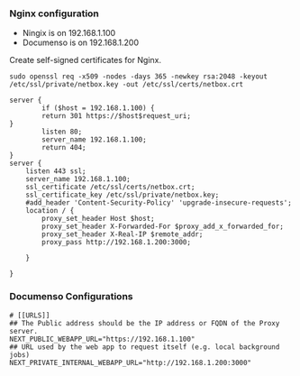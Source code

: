 ### Nginx configuration
* Ningix is on 192.168.1.100
* Documenso is on 192.168.1.200

Create self-signed certificates for Nginx.
```
sudo openssl req -x509 -nodes -days 365 -newkey rsa:2048 -keyout /etc/ssl/private/netbox.key -out /etc/ssl/certs/netbox.crt
```

```
server {
        if ($host = 192.168.1.100) {
        return 301 https://$host$request_uri;
}
        listen 80;
        server_name 192.168.1.100;
        return 404;
}
server {
    listen 443 ssl;
    server_name 192.168.1.100;
    ssl_certificate /etc/ssl/certs/netbox.crt;
    ssl_certificate_key /etc/ssl/private/netbox.key;
    #add_header 'Content-Security-Policy' 'upgrade-insecure-requests';
    location / {
        proxy_set_header Host $host;
        proxy_set_header X-Forwarded-For $proxy_add_x_forwarded_for;
        proxy_set_header X-Real-IP $remote_addr;
        proxy_pass http://192.168.1.200:3000;

    }

}
```
### Documenso  Configurations

```
# [[URLS]]
## The Public address should be the IP address or FQDN of the Proxy server.
NEXT_PUBLIC_WEBAPP_URL="https://192.168.1.100"
## URL used by the web app to request itself (e.g. local background jobs)
NEXT_PRIVATE_INTERNAL_WEBAPP_URL="http://192.168.1.200:3000"
```
